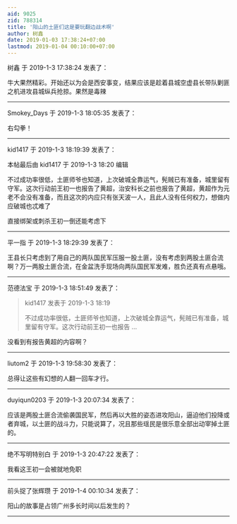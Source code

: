 ```yaml
---
aid: 9025
zid: 788314
title: '阳山的土匪们这是要玩翻边战术啊'
author: 树鑫
date: 2019-01-03 17:38:24+07:00
lastmod: 2019-01-04 00:10:00+07:00
---
```


树鑫 于 2019-1-3 17:38:24 发表了：

牛大果然精彩。开始还以为会是西安事变，结果应该是趁着县城空虚县长带队剿匪之机进攻县城纵兵抢掠。果然是毒辣

---------

Smokey_Days 于 2019-1-3 18:05:35 发表了：

右勾拳！

---------

kid1417 于 2019-1-3 18:19:39 发表了：

本帖最后由 kid1417 于 2019-1-3 18:20 编辑 

不过成功率很低，土匪师爷也知道，上次破城全靠运气，髡贼已有准备，城里留有守军。这次行动前王初一也报告了黄超，治安科长之前也报告了黄超，黄超作为元老不会没有准备，而且这次的内应只有张天波一人，且此人没有任何权力，想做内应破城也忒难了

直接绑架或刺杀王初一倒还能考虑下

---------

平一指 于 2019-1-3 18:29:39 发表了：

王县长只考虑到了用自己的两队国民军压服一股土匪，没有考虑到两股土匪合流啊？万一两股土匪合流，在金盆洗手现场向两队国民军发难，胜负还真有点悬哦。

---------

范德法宝 于 2019-1-3 18:51:49 发表了：

> kid1417 发表于 2019-1-3 18:19
> 
> 不过成功率很低，土匪师爷也知道，上次破城全靠运气，髡贼已有准备，城里留有守军。这次行动前王初一也报告 ...



没看到有报告黄超的内容啊？

---------

liutom2 于 2019-1-3 19:58:30 发表了：

总得让这些有幻想的人翻一回车才行。

---------

duyiqun0203 于 2019-1-3 20:07:34 发表了：

应该是两股土匪合流偷袭国民军，然后再以大胜的姿态进攻阳山，逼迫他们投降或者弃城，以土匪的战斗力，只能说算了，况且那些瑶民是很乐意全部出动宰掉土匪的。

---------

绝不写明特别白 于 2019-1-3 20:47:22 发表了：

我看这王初一会被就地免职

---------

前头捉了张辉瓒 于 2019-1-4 00:10:34 发表了：

阳山的故事是占领广州多长时间以后发生的？

---------

